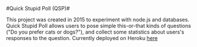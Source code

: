 #Quick Stupid Poll (QSP)#

This project was created in 2015 to experiment with node.js and databases. Quick Stupid Poll allows users to pose simple this-or-that kinds of questions ("Do you prefer cats or dogs?"), and collect some statistics about users's responses to the question. Currently deployed on Heroku <a href="quickstupidpoll.herokuapp.com">here</a>
